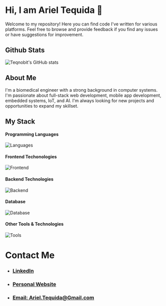 # Hi, I am Ariel Tequida 👋

<!-- Formal -->
Welcome to my repository! Here you can find code I've written for various platforms. Feel free to browse and provide feedback if you find any issues or have suggestions for improvement.

<!-- Informal -->
<!-- Welcome to my repository! I use this space to share my code for multiple platforms and other people. Feel free to take a look at anything you want and provide feedback if you find any issues or have suggestions for improvement. -->

<!-- Alternative version -->
<!-- Welcome to my repository! I use this place to share my codes to multiple platforms and other people. You can take a look whatever you want and feedback if you find any issue or improve. -->

## Github Stats
![Teqnobit's GitHub stats](https://github-readme-stats.vercel.app/api?username=teqnobit&hide=contribs&theme=gotham)

## About Me
I'm a biomedical engineer with a strong background in computer systems. I'm passionate about full-stack web development, mobile app development, embedded systems, IoT, and AI. I'm always looking for new projects and opportunities to expand my skillset.

## My Stack
#### Programming Languages
![Languages](https://skillicons.dev/icons?i=python,java,js,arduino,matlab,kotlin)

#### Frontend Techonologies
![Frontend](https://skillicons.dev/icons?i=react,html,css)

#### Backend Technologies
![Backend](https://skillicons.dev/icons?i=aws,fastapi,django,docker,nginx)

#### Database 
![Database](https://skillicons.dev/icons?i=mysql,postgresql,mongodb)

#### Other Tools & Technologies
![Tools](https://skillicons.dev/icons?i=git,github,bash,ubuntu,vscode,postman,androidstudio,tensorflow,qt,anaconda,markdown,regex&perline=6)

# Contact Me
- ### [LinkedIn](https://www.linkedin.com/in/arieltequida)
- ### [Personal Website](http://teqnobit.xyz)
- ### [Email: Ariel.Tequida@Gmail.com](mailto:ariel.tequida@gmail.com)

<!--
**teqnobit/teqnobit** is a ✨ _special_ ✨ repository because its `README.md` (this file) appears on your GitHub profile.

Here are some ideas to get you started:

- 🔭 I’m currently working on ...
- 🌱 I’m currently learning ...
- 👯 I’m looking to collaborate on ...
- 🤔 I’m looking for help with ...
- 💬 Ask me about ...
- 📫 How to reach me: ...
- 😄 Pronouns: ...
- ⚡ Fun fact: ...
-->
